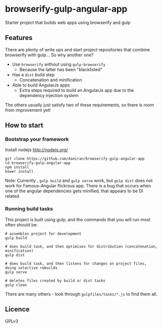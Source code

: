 # browserify-gulp-angular-app

Starter project that builds web apps using browserify and gulp

## Features

There are plenty of write ups and start project repositories
that combine browserify with gulp...
So why another one?

- Use `browserify` without using `gulp-browserify`
  - Because the latter has been "blacklisted"
- Has a `dist` build step
  - Concatenation and minification
- Able to build AngularJs apps
  - Extra steps required to build an AngularJs app due to the dependency injection system

The others usually just satisfy two of these requirements,
so there is room from improvement yet!

## How to start

### Bootstrap your framework
Install nodejs http://nodejs.org/


    git clone https://github.com/daniran/browserify-gulp-angular-app
    cd browserify-gulp-angular-app
    npm install   
    bower install

Note: Currently , `gulp build` and `gulp serve` work,
but `gulp dist` does not work for Famous-Angular flickrous app.
There is a bug that occurs when one of the angular dependencies gets minified,
that appears to be DI related.

### Running build tasks

This project is built using gulp,
and the commands that you will run most often should be:

    # assembles project for development
    gulp build

    # does build task, and then optimises for distribution (concatenation, minification)
    gulp dist

    # does build task, and then listens for changes on project files, doing selective rebuilds
    gulp serve

    # deletes files created by build or dist tasks
    gulp clean

There are many others - look through `gulpfiles/tasks/*.js` to find them all.

## Licence

GPLv3
